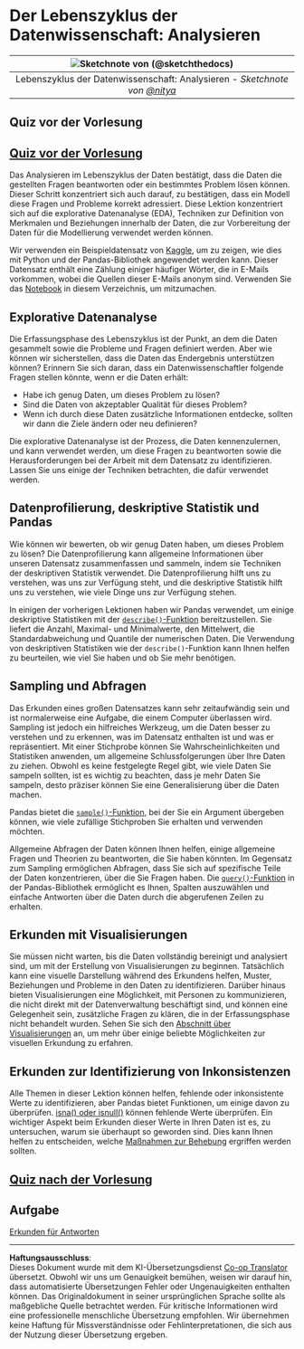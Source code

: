 <!--
CO_OP_TRANSLATOR_METADATA:
{
  "original_hash": "a167aa0bfb1c46ece1b3d21ae939cc0d",
  "translation_date": "2025-09-04T14:10:01+00:00",
  "source_file": "4-Data-Science-Lifecycle/15-analyzing/README.md",
  "language_code": "de"
}
-->
# Der Lebenszyklus der Datenwissenschaft: Analysieren

|![ Sketchnote von [(@sketchthedocs)](https://sketchthedocs.dev) ](../../sketchnotes/15-Analyzing.png)|
|:---:|
| Lebenszyklus der Datenwissenschaft: Analysieren - _Sketchnote von [@nitya](https://twitter.com/nitya)_ |

## Quiz vor der Vorlesung

## [Quiz vor der Vorlesung](https://purple-hill-04aebfb03.1.azurestaticapps.net/quiz/28)

Das Analysieren im Lebenszyklus der Daten bestätigt, dass die Daten die gestellten Fragen beantworten oder ein bestimmtes Problem lösen können. Dieser Schritt konzentriert sich auch darauf, zu bestätigen, dass ein Modell diese Fragen und Probleme korrekt adressiert. Diese Lektion konzentriert sich auf die explorative Datenanalyse (EDA), Techniken zur Definition von Merkmalen und Beziehungen innerhalb der Daten, die zur Vorbereitung der Daten für die Modellierung verwendet werden können.

Wir verwenden ein Beispieldatensatz von [Kaggle](https://www.kaggle.com/balaka18/email-spam-classification-dataset-csv/version/1), um zu zeigen, wie dies mit Python und der Pandas-Bibliothek angewendet werden kann. Dieser Datensatz enthält eine Zählung einiger häufiger Wörter, die in E-Mails vorkommen, wobei die Quellen dieser E-Mails anonym sind. Verwenden Sie das [Notebook](notebook.ipynb) in diesem Verzeichnis, um mitzumachen.

## Explorative Datenanalyse

Die Erfassungsphase des Lebenszyklus ist der Punkt, an dem die Daten gesammelt sowie die Probleme und Fragen definiert werden. Aber wie können wir sicherstellen, dass die Daten das Endergebnis unterstützen können? 
Erinnern Sie sich daran, dass ein Datenwissenschaftler folgende Fragen stellen könnte, wenn er die Daten erhält:
-   Habe ich genug Daten, um dieses Problem zu lösen?
-   Sind die Daten von akzeptabler Qualität für dieses Problem?
-   Wenn ich durch diese Daten zusätzliche Informationen entdecke, sollten wir dann die Ziele ändern oder neu definieren?

Die explorative Datenanalyse ist der Prozess, die Daten kennenzulernen, und kann verwendet werden, um diese Fragen zu beantworten sowie die Herausforderungen bei der Arbeit mit dem Datensatz zu identifizieren. Lassen Sie uns einige der Techniken betrachten, die dafür verwendet werden.

## Datenprofilierung, deskriptive Statistik und Pandas
Wie können wir bewerten, ob wir genug Daten haben, um dieses Problem zu lösen? Die Datenprofilierung kann allgemeine Informationen über unseren Datensatz zusammenfassen und sammeln, indem sie Techniken der deskriptiven Statistik verwendet. Die Datenprofilierung hilft uns zu verstehen, was uns zur Verfügung steht, und die deskriptive Statistik hilft uns zu verstehen, wie viele Dinge uns zur Verfügung stehen.

In einigen der vorherigen Lektionen haben wir Pandas verwendet, um einige deskriptive Statistiken mit der [`describe()`-Funktion](https://pandas.pydata.org/pandas-docs/stable/reference/api/pandas.DataFrame.describe.html) bereitzustellen. Sie liefert die Anzahl, Maximal- und Minimalwerte, den Mittelwert, die Standardabweichung und Quantile der numerischen Daten. Die Verwendung von deskriptiven Statistiken wie der `describe()`-Funktion kann Ihnen helfen zu beurteilen, wie viel Sie haben und ob Sie mehr benötigen.

## Sampling und Abfragen
Das Erkunden eines großen Datensatzes kann sehr zeitaufwändig sein und ist normalerweise eine Aufgabe, die einem Computer überlassen wird. Sampling ist jedoch ein hilfreiches Werkzeug, um die Daten besser zu verstehen und zu erkennen, was im Datensatz enthalten ist und was er repräsentiert. Mit einer Stichprobe können Sie Wahrscheinlichkeiten und Statistiken anwenden, um allgemeine Schlussfolgerungen über Ihre Daten zu ziehen. Obwohl es keine festgelegte Regel gibt, wie viele Daten Sie sampeln sollten, ist es wichtig zu beachten, dass je mehr Daten Sie sampeln, desto präziser können Sie eine Generalisierung über die Daten machen.

Pandas bietet die [`sample()`-Funktion](https://pandas.pydata.org/pandas-docs/stable/reference/api/pandas.DataFrame.sample.html), bei der Sie ein Argument übergeben können, wie viele zufällige Stichproben Sie erhalten und verwenden möchten.

Allgemeine Abfragen der Daten können Ihnen helfen, einige allgemeine Fragen und Theorien zu beantworten, die Sie haben könnten. Im Gegensatz zum Sampling ermöglichen Abfragen, dass Sie sich auf spezifische Teile der Daten konzentrieren, über die Sie Fragen haben. Die [`query()`-Funktion](https://pandas.pydata.org/pandas-docs/stable/reference/api/pandas.DataFrame.query.html) in der Pandas-Bibliothek ermöglicht es Ihnen, Spalten auszuwählen und einfache Antworten über die Daten durch die abgerufenen Zeilen zu erhalten.

## Erkunden mit Visualisierungen
Sie müssen nicht warten, bis die Daten vollständig bereinigt und analysiert sind, um mit der Erstellung von Visualisierungen zu beginnen. Tatsächlich kann eine visuelle Darstellung während des Erkundens helfen, Muster, Beziehungen und Probleme in den Daten zu identifizieren. Darüber hinaus bieten Visualisierungen eine Möglichkeit, mit Personen zu kommunizieren, die nicht direkt mit der Datenverwaltung beschäftigt sind, und können eine Gelegenheit sein, zusätzliche Fragen zu klären, die in der Erfassungsphase nicht behandelt wurden. Sehen Sie sich den [Abschnitt über Visualisierungen](../../../../../../../../../3-Data-Visualization) an, um mehr über einige beliebte Möglichkeiten zur visuellen Erkundung zu erfahren.

## Erkunden zur Identifizierung von Inkonsistenzen
Alle Themen in dieser Lektion können helfen, fehlende oder inkonsistente Werte zu identifizieren, aber Pandas bietet Funktionen, um einige davon zu überprüfen. [isna() oder isnull()](https://pandas.pydata.org/pandas-docs/stable/reference/api/pandas.isna.html) können fehlende Werte überprüfen. Ein wichtiger Aspekt beim Erkunden dieser Werte in Ihren Daten ist es, zu untersuchen, warum sie überhaupt so geworden sind. Dies kann Ihnen helfen zu entscheiden, welche [Maßnahmen zur Behebung](/2-Working-With-Data/08-data-preparation/notebook.ipynb) ergriffen werden sollten.

## [Quiz nach der Vorlesung](https://ff-quizzes.netlify.app/en/ds/)

## Aufgabe

[Erkunden für Antworten](assignment.md)

---

**Haftungsausschluss**:  
Dieses Dokument wurde mit dem KI-Übersetzungsdienst [Co-op Translator](https://github.com/Azure/co-op-translator) übersetzt. Obwohl wir uns um Genauigkeit bemühen, weisen wir darauf hin, dass automatisierte Übersetzungen Fehler oder Ungenauigkeiten enthalten können. Das Originaldokument in seiner ursprünglichen Sprache sollte als maßgebliche Quelle betrachtet werden. Für kritische Informationen wird eine professionelle menschliche Übersetzung empfohlen. Wir übernehmen keine Haftung für Missverständnisse oder Fehlinterpretationen, die sich aus der Nutzung dieser Übersetzung ergeben.